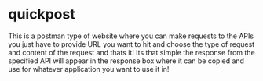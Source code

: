 # quickpost
This is a postman type of website where you can make requests to the APIs you just have to provide URL you want to hit and choose the type of request and content of the request and thats it! Its that simple the response from the specified API will appear in the response box where it can be copied and use for whatever application you want to use it in! 
